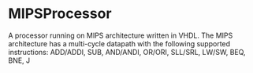 # MIPSProcessor
A processor running on MIPS architecture written in VHDL. The MIPS architecture has a multi-cycle datapath with the 
following supported instructions:
  ADD/ADDI,
  SUB,
  AND/ANDI,
  OR/ORI,
  SLL/SRL,
  LW/SW,
  BEQ,
  BNE,
  J
